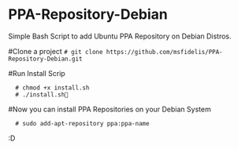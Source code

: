 # PPA-Repository-Debian
Simple Bash Script to add Ubuntu PPA Repository on Debian Distros. 

#Clone a project 
 ``` # git clone https://github.com/msfidelis/PPA-Repository-Debian.git ```
 
#Run Install Scrip

```
  # chmod +x install.sh 
  # ./install.sh
```

#Now you can install PPA Repositories on your Debian System 

```
  # sudo add-apt-repository ppa:ppa-name
```
 
:D 
